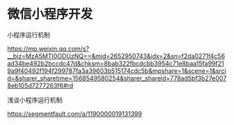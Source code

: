 # 微信小程序开发

小程序运行机制

https://mp.weixin.qq.com/s?__biz=MzA5MTI0ODUzNQ==&mid=2652950743&idx=2&sn=f2da0271f4c56ad34be492b2bccdc47d&chksm=8bab322fbcdcbb3954c71e8baa15fa99f219a9f40492f194f299787fa3a39603b515174cdc5b&mpshare=1&scene=1&srcid=&sharer_sharetime=1568549580254&sharer_shareid=778ad5bf3b27e0078eb105d7277263f6#rd

浅谈小程序运行机制

https://segmentfault.com/a/1190000019131399

